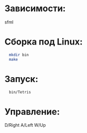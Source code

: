 # Зависимости:

sfml

# Сборка под Linux:

```sh
  mkdir bin
  make
```

# Запуск:

```sh
  bin/Tetris
```
# Управление:

D/Right
A/Left
W/Up
